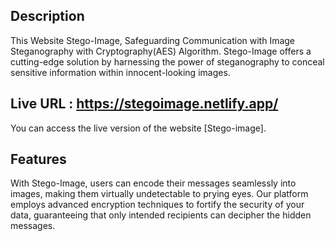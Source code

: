 
## Description
This Website Stego-Image, Safeguarding Communication with Image Steganography with Cryptography(AES) Algorithm.
Stego-Image offers a cutting-edge solution by harnessing the power of steganography to conceal sensitive information within innocent-looking images.


## Live URL : https://stegoimage.netlify.app/
You can access the live version of the website [Stego-image].

## Features
With Stego-Image, users can encode their messages seamlessly into images, making them virtually undetectable to prying eyes.
Our platform employs advanced encryption techniques to fortify the security of your data, guaranteeing that only intended recipients can decipher the hidden messages.

